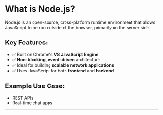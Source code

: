 # What is Node.js?

Node.js is an open-source, cross-platform runtime environment that allows JavaScript to be run outside of the browser, primarily on the server side.

## Key Features:
- ✅ Built on Chrome's **V8 JavaScript Engine**
- ✅ **Non-blocking**, **event-driven** architecture
- ✅ Ideal for building **scalable network applications**
- ✅ Uses JavaScript for both **frontend** and **backend**

## Example Use Case:
- REST APIs
- Real-time chat apps




---



